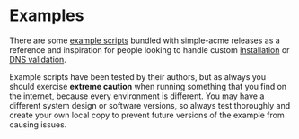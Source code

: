 ---
---
# Examples
There are some [example scripts](https://github.com/simple-acme/simple-acme/tree/master/dist/Scripts) bundled with simple-acme releases as a reference and inspiration for people looking to handle custom 
[installation](/reference/plugins/installation/script) or
[DNS validation](/reference/plugins/validation/dns/script).

<div class="callout-block callout-block-danger pb-1 mt-3">
    <div class="content">
        <p>Example scripts have been tested by their authors, but as always you should exercise <strong>extreme caution</strong> when running something that you find on the internet, because every environment is different. You may have a different system design or software versions, so always test thoroughly and create your own local copy to prevent future versions of the example from causing issues.</p>
    </div>
</div>